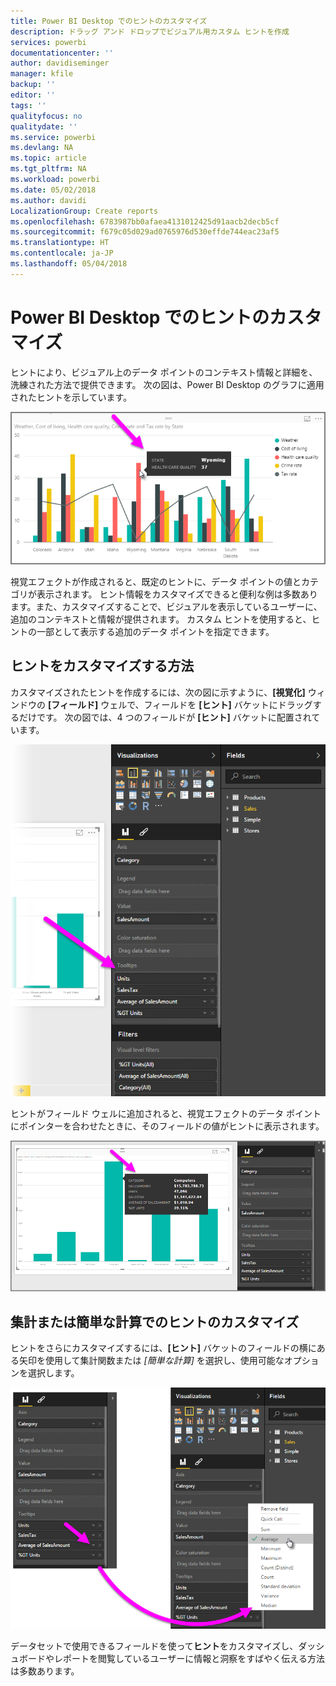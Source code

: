 ```yaml
---
title: Power BI Desktop でのヒントのカスタマイズ
description: ドラッグ アンド ドロップでビジュアル用カスタム ヒントを作成
services: powerbi
documentationcenter: ''
author: davidiseminger
manager: kfile
backup: ''
editor: ''
tags: ''
qualityfocus: no
qualitydate: ''
ms.service: powerbi
ms.devlang: NA
ms.topic: article
ms.tgt_pltfrm: NA
ms.workload: powerbi
ms.date: 05/02/2018
ms.author: davidi
LocalizationGroup: Create reports
ms.openlocfilehash: 6783987bb0afaea4131012425d91aacb2decb5cf
ms.sourcegitcommit: f679c05d029ad0765976d530effde744eac23af5
ms.translationtype: HT
ms.contentlocale: ja-JP
ms.lasthandoff: 05/04/2018
---
```

# <a name="customizing-tooltips-in-power-bi-desktop"></a>Power BI Desktop でのヒントのカスタマイズ
ヒントにより、ビジュアル上のデータ ポイントのコンテキスト情報と詳細を、洗練された方法で提供できます。 次の図は、Power BI Desktop のグラフに適用されたヒントを示しています。

![](media/desktop-custom-tooltips/custom-tooltips_1.png)

視覚エフェクトが作成されると、既定のヒントに、データ ポイントの値とカテゴリが表示されます。 ヒント情報をカスタマイズできると便利な例は多数あります。また、カスタマイズすることで、ビジュアルを表示しているユーザーに、追加のコンテキストと情報が提供されます。 カスタム ヒントを使用すると、ヒントの一部として表示する追加のデータ ポイントを指定できます。

## <a name="how-to-customize-tooltips"></a>ヒントをカスタマイズする方法
カスタマイズされたヒントを作成するには、次の図に示すように、**[視覚化]** ウィンドウの **[フィールド]** ウェルで、フィールドを **[ヒント]** バケットにドラッグするだけです。 次の図では、4 つのフィールドが **[ヒント]** バケットに配置されています。

![](media/desktop-custom-tooltips/custom-tooltips_2.png)

ヒントがフィールド ウェルに追加されると、視覚エフェクトのデータ ポイントにポインターを合わせたときに、そのフィールドの値がヒントに表示されます。

![](media/desktop-custom-tooltips/custom-tooltips_3.png)

## <a name="customizing-tooltips-with-aggregation-or-quick-calcs"></a>集計または簡単な計算でのヒントのカスタマイズ
ヒントをさらにカスタマイズするには、**[ヒント]** バケットのフィールドの横にある矢印を使用して集計関数または *[簡単な計算]* を選択し、使用可能なオプションを選択します。

![](media/desktop-custom-tooltips/custom-tooltips_4.png)

データセットで使用できるフィールドを使って**ヒント**をカスタマイズし、ダッシュボードやレポートを閲覧しているユーザーに情報と洞察をすばやく伝える方法は多数あります。

